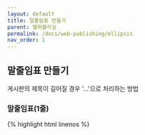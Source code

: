 ```yaml
---
layout: default
title: 말줄임표 만들기
parent: 웹퍼블리싱
permalink: /docs/web-publishing/ellipsis
nav_order: 1
---
```


## **말줄임표 만들기**

게시판의 제목이 길어질 경우 '...'으로 처리하는 방법


### **말줄임표(1줄)**
{% highlight html linenos %}
<!DOCTYPE html>
<html lang="ko">
<head>
	<meta charset="UTF-8">
	<title>말줄임표만들기</title>
	<style>
		body {padding:100px;}
		a {color: #000; text-decoration: none; outline: none}
 		a:hover, a:active {text-decoration: none; color:#000; background-color:#fff;}

		.txt1 { display:block; width:200px; border:1px solid black; padding:0 30px 0 10px; box-sizing:border-box;
			/*줄바꿈처리 : 한줄처리(줄바꿈x)*/
			white-space: nowrap;
			/*튀어나온 것을 없앤다*/
			overflow:hidden;
			/*글자가 넘을 경우 ...만들기*/
			text-overflow:ellipsis;
		}

		.txt2 {  display:block; width:200px; border:1px solid black;  padding:0 30px 0 10px;
            box-sizing:border-box; margin-top:100px;
			white-space:normal; overflow:hidden; text-overflow:ellipsis;
			display:-webkit-box; -webkit-line-clamp:2; -webkit-box-orient:vertical;
		}
	</style>
</head>
<body>	
	<h2>말줄임표 만들기(···)</h2>
	<a href="#" class="txt1">Lorem ipsum dolor sit amet, consectetur adipisicing elit.</a>
	<a href="#" class="txt2">Lorem ipsum dolor sit amet, consectetur adipisicing elit.</a>
</body>
</html>

{% endhighlight %}

### **말줄임표(2줄)**
{% highlight css linenos %}
txt2 {  
    display:block;
    width:200px; 
    border:1px solid black;
    padding:0 30px 0 10px;
    box-sizing:border-box; margin-top:100px;
    white-space:normal; overflow:hidden; text-overflow:ellipsis;
    display:-webkit-box; -webkit-line-clamp:2; -webkit-box-orient:vertical;
}
{% endhighlight %}


### **표식이 있는 말줄임표**



### ***예제 파일 다운로드**

<a href="./20221103.html" download>말줄임표 예제</a>